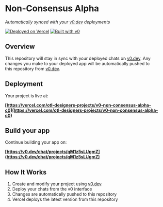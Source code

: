 # Non-Consensus Alpha

*Automatically synced with your [v0.dev](https://v0.dev) deployments*

[![Deployed on Vercel](https://img.shields.io/badge/Deployed%20on-Vercel-black?style=for-the-badge&logo=vercel)](https://vercel.com/otl-designers-projects/v0-non-consensus-alpha-c0)
[![Built with v0](https://img.shields.io/badge/Built%20with-v0.dev-black?style=for-the-badge)](https://v0.dev/chat/projects/qM1z5sLUgmZ)

## Overview

This repository will stay in sync with your deployed chats on [v0.dev](https://v0.dev).
Any changes you make to your deployed app will be automatically pushed to this repository from [v0.dev](https://v0.dev).

## Deployment

Your project is live at:

**[https://vercel.com/otl-designers-projects/v0-non-consensus-alpha-c0](https://vercel.com/otl-designers-projects/v0-non-consensus-alpha-c0)**

## Build your app

Continue building your app on:

**[https://v0.dev/chat/projects/qM1z5sLUgmZ](https://v0.dev/chat/projects/qM1z5sLUgmZ)**

## How It Works

1. Create and modify your project using [v0.dev](https://v0.dev)
2. Deploy your chats from the v0 interface
3. Changes are automatically pushed to this repository
4. Vercel deploys the latest version from this repository